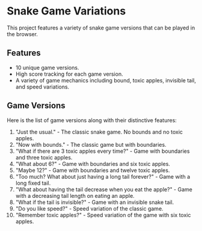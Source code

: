 # Snake Game Variations

This project features a variety of snake game versions that can be played in the browser.

## Features

- 10 unique game versions.
- High score tracking for each game version.
- A variety of game mechanics including bound, toxic apples, invisible tail, and speed variations.

## Game Versions

Here is the list of game versions along with their distinctive features:

1. "Just the usual." - The classic snake game. No bounds and no toxic apples.
2. "Now with bounds." - The classic game but with boundaries.
3. "What if there are 3 toxic apples every time?" - Game with boundaries and three toxic apples.
4. "What about 6?" - Game with boundaries and six toxic apples.
5. "Maybe 12?" - Game with boundaries and twelve toxic apples.
6. "Too much? What about just having a long tail forever?" - Game with a long fixed tail.
7. "What about having the tail decrease when you eat the apple?" - Game with a decreasing tail length on eating an apple.
8. "What if the tail is invisible?" - Game with an invisible snake tail.
9. "Do you like speed?" - Speed variation of the classic game.
10. "Remember toxic apples?" - Speed variation of the game with six toxic apples.
